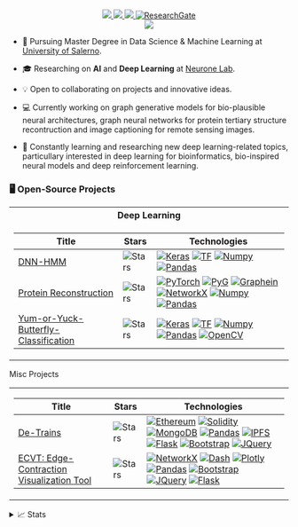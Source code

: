 
<p align="center">
<a href="https://github.com/Attornado">
</a>
<br/>

<!-- <a href="https://gkos.tech">
    <img src="https://img.shields.io/badge/Website-gkos.tech-red?style=flat-square">
</a> -->
<a href="https://github.com/Attornado/Attornado/blob/main/CVAndreaScarano2.pdf">
    <img src="https://img.shields.io/badge/PDF-CV-red?style=flat-square&logo=adobe">
</a>  
<a href="https://www.linkedin.com/in/andrea-terlizzi-4ba891263/">
    <img src="https://img.shields.io/badge/-Linkedin-blue?style=flat-square&logo=linkedin">
</a>
<a href="mailto:andrea.terlizzi@mail.com">
    <img src="https://img.shields.io/badge/-Email-red?style=flat-square&logo=gmail&logoColor=white">
</a>
<a href='https://scholar.google.com/citations?user=b___QQ8AAAAJ&hl=en&authuser=1&oi=sra' target="_blank">
    <img alt='ResearchGate' src='https://img.shields.io/badge/ResearchGate-gray?style=flat&logo=researchgate'>
</a>
<br/> 

<a href="https://github.com/Attornado">
    <img src="https://github-stats-alpha.vercel.app/api?username=Attornado&cc=22272e&tc=37BCF6&ic=fff&bc=0000">
</a>

</p>

* 📖 Pursuing Master Degree in Data Science & Machine Learning at [University of Salerno](https://corsi.unisa.it/informatica-magistrale). 

* 🎓 Researching on **AI** and **Deep Learning** at [Neurone Lab](http://neuronelab.unisa.it/).

* 💡 Open to collaborating on projects and innovative ideas. 

* 💻 Currently working on graph generative models for bio-plausible neural architectures, graph neural networks for protein tertiary structure recontruction and image captioning for remote sensing images.

* 🌱 Constantly learning and researching new deep learning-related topics, particullary interested in deep learning for bioinformatics, bio-inspired neural models and deep reinforcement learning.

### 🖥️ Open-Source Projects
<table>
<tr><th>Deep Learning </th></tr>
<tr><td>

|Title | Stars | Technologies|
|--|--|--|
| [DNN-HMM](https://github.com/MattiaLimone/dnn-hmm) | <img alt="Stars" src="https://img.shields.io/github/stars/MattiaLimone/dnn-hmm?style=flat-square&labelColor=black"/> | [![Keras]][Keras-link] [![TF]][TF-link] [![Numpy]][Numpy-link] [![Pandas]][Pandas-link]|
| [Protein Reconstruction](https://github.com/Attornado/protein-reconstruction) | <img alt="Stars" src="https://img.shields.io/github/stars/Attornado/protein-reconstruction?style=flat-square&labelColor=black"/> | [![PyTorch]][PyTorch-link] [![PyG]][PyG-link] [![Graphein]][Graphein-link] [![NetworkX]][NetworkX-link] [![Numpy]][Numpy-link] [![Pandas]][Pandas-link]|
| [Yum-or-Yuck-Butterfly-Classification](https://github.com/Attornado/yum-or-yuck-butterfly-classification) | <img alt="Stars" src="https://img.shields.io/github/stars/Attornado/yum-or-yuck-butterfly-classification?style=flat-square&labelColor=black"/> | [![Keras]][Keras-link] [![TF]][TF-link] [![Numpy]][Numpy-link] [![Pandas]][Pandas-link] [![OpenCV]][OpenCV-link]|

</td></tr> </table>

<table>
<tr>Misc Projects </th></tr> 
<tr><td>

|Title | Stars | Technologies|
|--|--|--|
| [De-Trains](https://github.com/Attornado/de-trains) | <img alt="Stars" src="https://img.shields.io/github/stars/Attornado/de-trains?style=flat-square&labelColor=black"/> | [![Ethereum]][Ethereum-link] [![Solidity]][Solidity-link] [![MongoDB]][MongoDB-link] [![Pandas]][Pandas-link] [![IPFS]][IPFS-link] [![Flask]][Flask-link] [![Bootstrap]][Bootstrap-link] [![JQuery]][JQuery-link]|
| [ECVT: Edge-Contraction Visualization Tool](https://github.com/Attornado/edge-contraction-visualization-tool) | <img alt="Stars" src="https://img.shields.io/github/stars/Attornado/edge-contraction-visualization-tool?style=flat-square&labelColor=black"/> | [![NetworkX]][NetworkX-link] [![Dash]][Dash-link] [![Plotly]][Plotly-link] [![Pandas]][Pandas-link] [![Bootstrap]][Bootstrap-link] [![JQuery]][JQuery-link] [![Flask]][Flask-link]|

</td>
</tr> </table>

<details>
<summary>📈 Stats</summary>
<br>
My Github Stats

![](http://github-profile-summary-cards.vercel.app/api/cards/profile-details?username=Attornado&theme=dracula) 

![](http://github-profile-summary-cards.vercel.app/api/cards/repos-per-language?username=Attornado&theme=dracula) 
![](http://github-profile-summary-cards.vercel.app/api/cards/most-commit-language?username=Attornado&theme=dracula)


<br>

</details>


<!--Badges-->
[Keras]: https://img.shields.io/badge/Keras-black?style=flat&logo=keras&logoColor=darkred
[Keras-link]: https://keras.io/
[TF]: https://img.shields.io/badge/TF-black?style=flat-square&logo=tensorflow
[TF-link]: https://www.tensorflow.org/?hl=it
[PyTorch]: https://img.shields.io/badge/PyTorch-black?style=flat-square&logo=pytorch
[PyTorch-link]: https://pytorch.org/
[PyG]: https://img.shields.io/badge/PyG-black?style=flat&logo=PyG&logoColor=blue
[PyG-link]: https://pytorch-geometric.readthedocs.io/en/latest/
[Graphein]: https://img.shields.io/badge/Graphein-black?style=flat&logo=GraphQL&logoColor=purple
[Graphein-link]: https://graphein.ai/
[Pandas]: https://img.shields.io/badge/Pandas-black?style=flat&logo=pandas&logoColor=yellow
[Pandas-link]: https://pandas.pydata.org/
[Numpy]: https://img.shields.io/badge/NumPy-black?style=flat-square&logo=numpy
[Numpy-link]: https://numpy.org/
[OpenCV]: https://img.shields.io/badge/OpenCV-black?style=flat&logo=opencv&logoColor=darkgreen
[OpenCV-link]: https://opencv.org/
[MongoDB]: https://img.shields.io/badge/MongoDB-black?style=flat&logo=MongoDB&logoColor=darkgreen
[MongoDB-link]: https://www.mongodb.com/
[Plotly]: https://img.shields.io/badge/Plotly-black?style=flat&logo=plotly&logoColor=white
[Plotly-link]: https://plotly.com/
[Dash]: https://img.shields.io/badge/Dash-black?style=flat&logo=plotly&logoColor=blue
[Dash-link]: https://dash.plotly.com/
[Solidity]: https://img.shields.io/badge/Solidity-black?style=flat&logo=solidity
[Solidity-link]: https://soliditylang.org/
[Ethereum]: https://img.shields.io/badge/Ethereum-black?style=flat&logo=Ethereum
[Ethereum-link]: https://ethereum.org/en/
[IPFS]: https://img.shields.io/badge/IPFS-black?style=flat&logo=IPFS
[IPFS-link]: https://ipfs.tech/
[NetworkX]: https://img.shields.io/badge/NetworkX-black?style=flat&logo=ONNX&logoColor=orange
[NetworkX-link]: https://networkx.org/
[JQuery]: https://img.shields.io/badge/JQuery-black?style=flat&logo=jquery&logoColor=azure
[JQuery-link]: https://jquery.com/
[Bootstrap]: https://img.shields.io/badge/Bootstrap-black?style=flat&logo=bootstrap&logoColor=darkpurple
[Bootstrap-link]: https://getbootstrap.com/
[Flask]: https://img.shields.io/badge/Flask-black?style=flat&logo=flask&logoColor=darkred
[Flask-link]: https://flask.palletsprojects.com/en/2.2.x/
